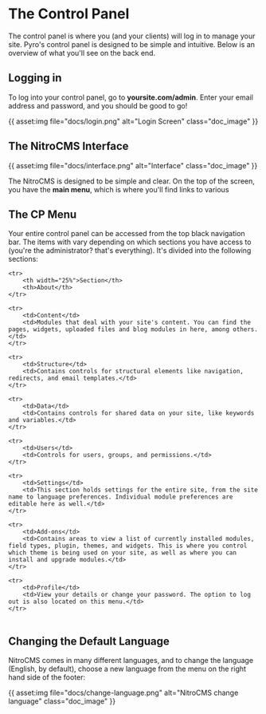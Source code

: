 # The Control Panel

The control panel is where you (and your clients) will log in to manage your site. Pyro's control panel is designed to be simple and intuitive. Below is an overview of what you'll see on the back end.

</div>
<div class="doc_content">


## Logging in

To log into your control panel, go to **yoursite.com/admin**. Enter your email address and password, and you should be good to go!

{{ asset:img file="docs/login.png" alt="Login Screen" class="doc_image" }}

## The NitroCMS Interface

{{ asset:img file="docs/interface.png" alt="Interface" class="doc_image" }}

The NitroCMS is designed to be simple and clear. On the top of the screen, you have the **main menu**, which is where you'll find links to various 

## The CP Menu

Your entire control panel can be accessed from the top black navigation bar.  The items with vary depending on which sections you have access to (you're the administrator? that's everything). It's divided into the following sections:

<table>

    <tr>
        <th width="25%">Section</th>
        <th>About</th>
    </tr>

    <tr>
        <td>Content</td>
        <td>Modules that deal with your site's content. You can find the pages, widgets, uploaded files and blog modules in here, among others.</td>
    </tr>

    <tr>
        <td>Structure</td>
        <td>Contains controls for structural elements like navigation, redirects, and email templates.</td>
    </tr>

    <tr>
        <td>Data</td>
        <td>Contains controls for shared data on your site, like keywords and variables.</td>
    </tr>

    <tr>
        <td>Users</td>
        <td>Controls for users, groups, and permissions.</td>
    </tr>

    <tr>
        <td>Settings</td>
        <td>This section holds settings for the entire site, from the site name to language preferences. Individual module preferences are editable here as well.</td>
    </tr>

    <tr>
        <td>Add-ons</td>
        <td>Contains areas to view a list of currently installed modules, field types, plugin, themes, and widgets. This is where you control which theme is being used on your site, as well as where you can install and upgrade modules.</td>
    </tr>

    <tr>
        <td>Profile</td>
        <td>View your details or change your password. The option to log out is also located on this menu.</td>
    </tr>

</table>

## Changing the Default Language

NitroCMS comes in many different languages, and to change the language (English, by default), choose a new language from the menu on the right hand side of the footer:

{{ asset:img file="docs/change-language.png" alt="NitroCMS change language" class="doc_image" }}
